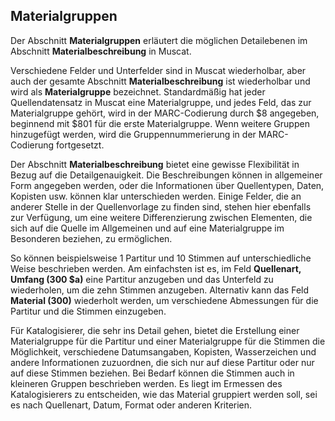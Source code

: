 ## Materialgruppen

Der Abschnitt **Materialgruppen** erläutert die möglichen Detailebenen im Abschnitt **Materialbeschreibung** in Muscat.

Verschiedene Felder und Unterfelder sind in Muscat wiederholbar, aber auch der gesamte Abschnitt **Materialbeschreibung** ist wiederholbar und wird als **Materialgruppe** bezeichnet. Standardmäßig hat jeder Quellendatensatz in Muscat eine Materialgruppe, und jedes Feld, das zur Materialgruppe gehört, wird in der MARC-Codierung durch $8 angegeben, beginnend mit $801 für die erste Materialgruppe. Wenn weitere Gruppen hinzugefügt werden, wird die Gruppennummerierung in der MARC-Codierung fortgesetzt.

Der Abschnitt **Materialbeschreibung** bietet eine gewisse Flexibilität in Bezug auf die Detailgenauigkeit. Die Beschreibungen können in allgemeiner Form angegeben werden, oder die Informationen über Quellentypen, Daten, Kopisten usw. können klar unterschieden werden. Einige Felder, die an anderer Stelle in der Quellenvorlage zu finden sind, stehen hier ebenfalls zur Verfügung, um eine weitere Differenzierung zwischen Elementen, die sich auf die Quelle im Allgemeinen und auf eine Materialgruppe im Besonderen beziehen, zu ermöglichen.

So können beispielsweise 1 Partitur und 10 Stimmen auf unterschiedliche Weise beschrieben werden. Am einfachsten ist es, im Feld **Quellenart, Umfang (300 $a)** eine Partitur anzugeben und das Unterfeld zu wiederholen, um die zehn Stimmen anzugeben. Alternativ kann das Feld **Material (300)** wiederholt werden, um verschiedene Abmessungen für die Partitur und die Stimmen einzugeben.

Für Katalogisierer, die sehr ins Detail gehen, bietet die Erstellung einer Materialgruppe für die Partitur und einer Materialgruppe für die Stimmen die Möglichkeit, verschiedene Datumsangaben, Kopisten, Wasserzeichen und andere Informationen zuzuordnen, die sich nur auf diese Partitur oder nur auf diese Stimmen beziehen. Bei Bedarf können die Stimmen auch in kleineren Gruppen beschrieben werden. Es liegt im Ermessen des Katalogisierers zu entscheiden, wie das Material gruppiert werden soll, sei es nach Quellenart, Datum, Format oder anderen Kriterien.
